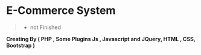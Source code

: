 # E-Commerce System
>- not Finished

**Creating By
 ( PHP , Some Plugins Js , Javascript and JQuery, HTML , CSS, Bootstrap )**
